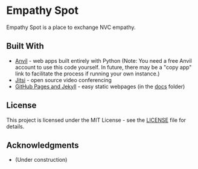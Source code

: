 # Empathy Spot

Empathy Spot is a place to exchange NVC empathy. 

## Built With

* [Anvil](https://anvil.works) - web apps built entirely with Python (Note: You need a free Anvil account to use this code yourself. In future, there may be a "copy app" link to facilitate the process if running your own instance.)
* [Jitsi](https://jitsi.org/) - open source video conferencing
* [GitHub Pages and Jekyll](https://help.github.com/en/articles/about-github-pages-and-jekyll) - easy static webpages (in the [docs](https://github.com/hugetim/empathyspot/tree/master/docs) folder)

## License

This project is licensed under the MIT License - see the [LICENSE](LICENSE) file for details.

## Acknowledgments

* (Under construction)
